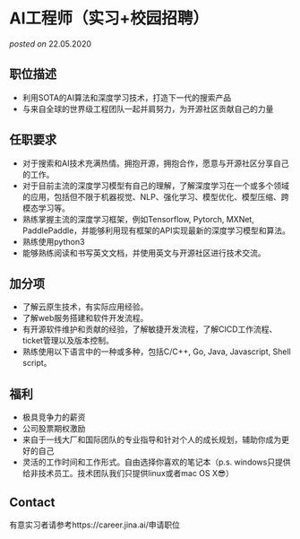 # AI工程师（实习+校园招聘）
*posted on* 22.05.2020


## 职位描述

- 利用SOTA的AI算法和深度学习技术，打造下一代的搜索产品
- 与来自全球的世界级工程团队一起并肩努力，为开源社区贡献自己的力量

## 任职要求
- 对于搜索和AI技术充满热情。拥抱开源，拥抱合作，愿意与开源社区分享自己的工作。
- 对于目前主流的深度学习模型有自己的理解，了解深度学习在一个或多个领域的应用，包括但不限于机器视觉、NLP、强化学习、模型优化、模型压缩、跨模态学习等。
- 熟练掌握主流的深度学习框架，例如Tensorflow, Pytorch, MXNet, PaddlePaddle，并能够利用现有框架的API实现最新的深度学习模型和算法。
- 熟练使用python3
- 能够熟练阅读和书写英文文档，并使用英文与开源社区进行技术交流。

## 加分项
- 了解云原生技术，有实际应用经验。
- 了解web服务搭建和软件开发流程。
- 有开源软件维护和贡献的经验，了解敏捷开发流程，了解CICD工作流程、ticket管理以及版本控制。
- 熟练使用以下语言中的一种或多种，包括C/C++, Go, Java, Javascript, Shell script。


## 福利

- 极具竞争力的薪资
- 公司股票期权激励
- 来自于一线大厂和国际团队的专业指导和针对个人的成长规划，辅助你成为更好的自己
- 灵活的工作时间和工作形式。自由选择你喜欢的笔记本（p.s. windows只提供给非技术员工。技术团队我们只提供linux或者mac OS X😎）

## Contact

有意实习者请参考https://career.jina.ai/申请职位
